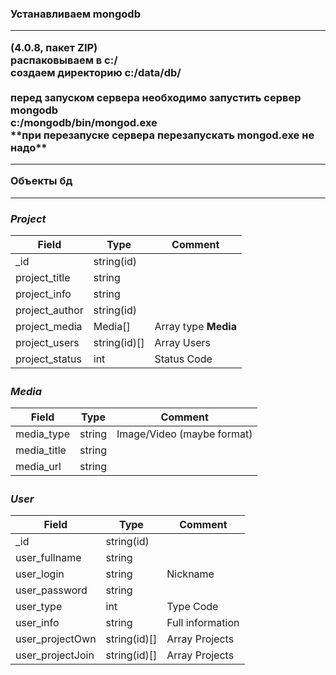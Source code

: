 <h3>Устанавливаем mongodb<hr>
<https://www.mongodb.com/download-center/community> (4.0.8, пакет ZIP)<br>
распаковываем в c:/ <br>
создаем директорию c:/data/db/<br><br>
перед запуском сервера необходимо запустить сервер mongodb<br>
c:/mongodb/bin/mongod.exe<br>
**при перезапуске сервера перезапускать mongod.exe не надо**
<hr>
 Объекты бд
<hr>
<h5> Project

|Field|Type|Comment|
|---------------|----------------|-------------|
|_id|string(id)||
|project_title|string||
|project_info|string||
|project_author|string(id)||
|project_media|Media[]|Array type **Media**|
|project_users|string(id)[]|Array Users|
|project_status|int|Status Code|

<h5> Media

|Field|Type|Comment|
|---------------|----------------|-------------|
|media_type|string|Image/Video (maybe format)|
|media_title|string||
|media_url|string||

<h5> User

|Field|Type|Comment|
|---------------|----------------|-------------|
|_id|string(id)||
|user_fullname|string||
|user_login|string| Nickname|
|user_password|string||
|user_type|int|Type Code|
|user_info|string|Full information|
|user_projectOwn|string(id)[]|Array Projects|
|user_projectJoin|string(id)[]|Array Projects|



